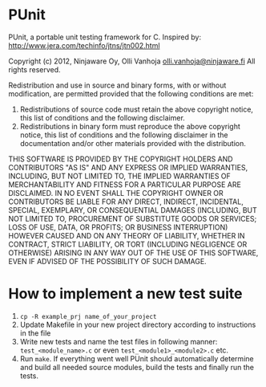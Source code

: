 PUnit
=====

PUnit, a portable unit testing framework for C.
Inspired by: http://www.jera.com/techinfo/jtns/jtn002.html

Copyright (c) 2012, Ninjaware Oy, Olli Vanhoja <olli.vanhoja@ninjaware.fi>
All rights reserved.

Redistribution and use in source and binary forms, with or without
modification, are permitted provided that the following conditions are met:

1. Redistributions of source code must retain the above copyright notice, this
   list of conditions and the following disclaimer.
2. Redistributions in binary form must reproduce the above copyright notice,
   this list of conditions and the following disclaimer in the documentation
   and/or other materials provided with the distribution.

THIS SOFTWARE IS PROVIDED BY THE COPYRIGHT HOLDERS AND CONTRIBUTORS "AS IS" AND
ANY EXPRESS OR IMPLIED WARRANTIES, INCLUDING, BUT NOT LIMITED TO, THE IMPLIED
WARRANTIES OF MERCHANTABILITY AND FITNESS FOR A PARTICULAR PURPOSE ARE
DISCLAIMED. IN NO EVENT SHALL THE COPYRIGHT OWNER OR CONTRIBUTORS BE LIABLE FOR
ANY DIRECT, INDIRECT, INCIDENTAL, SPECIAL, EXEMPLARY, OR CONSEQUENTIAL DAMAGES
(INCLUDING, BUT NOT LIMITED TO, PROCUREMENT OF SUBSTITUTE GOODS OR SERVICES;
LOSS OF USE, DATA, OR PROFITS; OR BUSINESS INTERRUPTION) HOWEVER CAUSED AND
ON ANY THEORY OF LIABILITY, WHETHER IN CONTRACT, STRICT LIABILITY, OR TORT
(INCLUDING NEGLIGENCE OR OTHERWISE) ARISING IN ANY WAY OUT OF THE USE OF THIS
SOFTWARE, EVEN IF ADVISED OF THE POSSIBILITY OF SUCH DAMAGE.


How to implement a new test suite
=================================

1. `cp -R example_prj name_of_your_project`
2. Update Makefile in your new project directory according to instructions in
   the file
3. Write new tests and name the test files in following manner:
   `test_<module_name>.c` or even `test_<module1>_<module2>.c` etc.
4. Run `make`. If everything went well PUnit should automatically determine
   and build all needed source modules, build the tests and finally run the
   tests.
